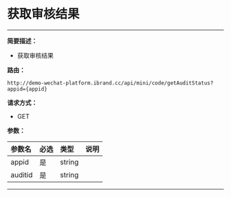 
# 获取审核结果
 ****

**简要描述：**


- 获取审核结果


**路由：**

```
http://demo-wechat-platform.ibrand.cc/api/mini/code/getAuditStatus?appid={appid}

```
**请求方式：**
- GET 

**参数：**

|参数名|必选|类型|说明|
|:----    |:---|:----- |-----   |
|appid |是  |string |  |
|auditid|是  |string |  |


 ****




